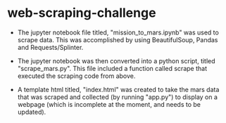 # web-scraping-challenge

- The jupyter notebook file titled, "mission_to_mars.ipynb" was used to scrape data. This was accomplished by using BeautifulSoup, Pandas and Requests/Splinter.

- The jupyter notebook was then converted into a python script, titled "scrape_mars.py". This file included a function called scrape that executed the scraping code from above. 

- A template html titled, "index.html" was created to take the mars data that was scraped and collected (by running "app.py") to display on a webpage (which is incomplete at the moment, and needs to be updated).